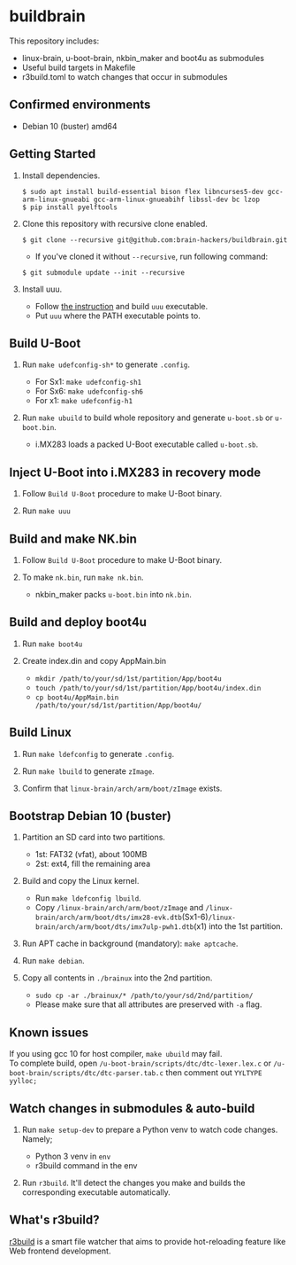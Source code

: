 buildbrain
==========

This repository includes:

 - linux-brain, u-boot-brain, nkbin_maker and boot4u as submodules
 - Useful build targets in Makefile
 - r3build.toml to watch changes that occur in submodules


Confirmed environments
----------------------

- Debian 10 (buster) amd64


Getting Started
---------------

1. Install dependencies.

    ```
    $ sudo apt install build-essential bison flex libncurses5-dev gcc-arm-linux-gnueabi gcc-arm-linux-gnueabihf libssl-dev bc lzop
    $ pip install pyelftools
    ```

1. Clone this repository with recursive clone enabled.

    ```
    $ git clone --recursive git@github.com:brain-hackers/buildbrain.git
    ```

    - If you've cloned it without `--recursive`, run following command:

    ```
    $ git submodule update --init --recursive
    ```

1. Install uuu.

    - Follow [the instruction](https://github.com/NXPmicro/mfgtools#linux) and build `uuu` executable.
    - Put `uuu` where the PATH executable points to.


Build U-Boot
-----------------------

1. Run `make udefconfig-sh*` to generate `.config`.

    - For Sx1: `make udefconfig-sh1`
    - For Sx6: `make udefconfig-sh6`
    - For x1:  `make udefconfig-h1`

2. Run `make ubuild` to build whole repository and generate `u-boot.sb` or `u-boot.bin`.

    - i.MX283 loads a packed U-Boot executable called `u-boot.sb`.


Inject U-Boot into i.MX283 in recovery mode
-----------------------
1. Follow `Build U-Boot` procedure to make U-Boot binary.

1. Run `make uuu`

Build and make NK.bin
-----------------------

1. Follow `Build U-Boot` procedure to make U-Boot binary.

1. To make `nk.bin`, run `make nk.bin`.

    - nkbin_maker packs `u-boot.bin` into `nk.bin`.

Build and deploy boot4u
-----------------------

1. Run `make boot4u`

1. Create index.din and copy AppMain.bin
    - `mkdir /path/to/your/sd/1st/partition/App/boot4u`
    - `touch /path/to/your/sd/1st/partition/App/boot4u/index.din`
    - `cp boot4u/AppMain.bin  /path/to/your/sd/1st/partition/App/boot4u/`


Build Linux
-----------

1. Run `make ldefconfig` to generate `.config`.

1. Run `make lbuild` to generate `zImage`.

1. Confirm that `linux-brain/arch/arm/boot/zImage` exists.


Bootstrap Debian 10 (buster)
----------------------------

1. Partition an SD card into two partitions.

    - 1st: FAT32 (vfat), about 100MB
    - 2st: ext4, fill the remaining area

1. Build and copy the Linux kernel.

    - Run `make ldefconfig lbuild`.
    - Copy `/linux-brain/arch/arm/boot/zImage` and `/linux-brain/arch/arm/boot/dts/imx28-evk.dtb`(Sx1-6)`/linux-brain/arch/arm/boot/dts/imx7ulp-pwh1.dtb`(x1) into the 1st partition.

1. Run APT cache in background (mandatory): `make aptcache`.

1. Run `make debian`.

1. Copy all contents in `./brainux` into the 2nd partition.

    - `sudo cp -ar ./brainux/* /path/to/your/sd/2nd/partition/`
    - Please make sure that all attributes are preserved with `-a` flag.


Known issues
----------------------------------------
If you using gcc 10 for host compiler, `make ubuild` may fail.  
To complete build, open `/u-boot-brain/scripts/dtc/dtc-lexer.lex.c` or `/u-boot-brain/scripts/dtc/dtc-parser.tab.c` then comment out `YYLTYPE yylloc;`

Watch changes in submodules & auto-build
----------------------------------------

1. Run `make setup-dev` to prepare a Python venv to watch code changes. Namely;

    - Python 3 venv in `env`
    - r3build command in the env

1. Run `r3build`. It'll detect the changes you make and builds the corresponding executable automatically.


What's r3build?
---------------

[r3build](https://github.com/puhitaku/r3build) is a smart file watcher that aims to provide hot-reloading feature like Web frontend development.

